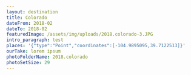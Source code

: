 ```yaml
---
layout: destination
title: Colorado
dateFrom: 2018-02
dateTo: 2018-02
featuredImage: /assets/img/uploads/2018.colorado-3.JPG
intro_paragraph: test
places: '{"type":"Point","coordinates":[-104.9895095,39.7122513]}'
ourTake: lorem ipsum
photoFolderName: 2018.colorado
photoSetSize: 29
---
```



